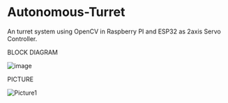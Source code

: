 # Autonomous-Turret
 An turret system using OpenCV in Raspberry PI and ESP32 as 2axis Servo Controller.


 BLOCK DIAGRAM

 
![image](https://github.com/Debanjan2204/Autonomous-Turret/assets/141160262/75c5b3da-64e6-4cae-b37f-6b6f5cee4147)





PICTURE




![Picture1](https://github.com/Debanjan2204/Autonomous-Turret/assets/141160262/4a5762c8-6ff0-4fb7-9b50-013bd78bb03b)
